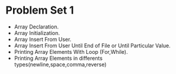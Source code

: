 # Problem Set 1

* Array Declaration.
* Array Initialization.
* Array Insert From User.
* Array Insert From User Until End of File or Until Particular Value.
* Printing Array Elements With Loop (For,While).
* Printing Array Elements in differents types(newline,space,comma,reverse)

